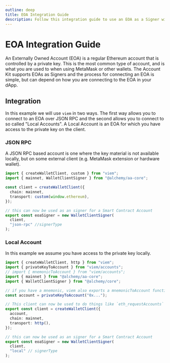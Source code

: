 ```yaml
---
outline: deep
title: EOA Integration Guide
description: Follow this integration guide to use an EOA as a Signer with Account Kit, a vertically integrated stack for building apps that support ERC-4337 and ERC-6900.
---
```


# EOA Integration Guide

An Externally Owned Account (EOA) is a regular Ethereum account that is controlled by a private key. This is the most common type of account, and is what you are used to when using MetaMask or other wallets. The Account Kit supports EOAs as Signers and the process for connecting an EOA is simple, but can depend on how you are connecting to the EOA in your dApp.

## Integration

In this example we will use `viem` in two ways. The first way allows you to connect to an EOA over JSON RPC and the second allows you to connect to so called "Local Accounts". A Local Account is an EOA for which you have access to the private key on the client.

### JSON RPC

A JSON RPC based account is one where the key material is not available locally, but on some external client (e.g. MetaMask extension or hardware wallet).

```ts
import { createWalletClient, custom } from "viem";
import { mainnet, WalletClientSigner } from "@alchemy/aa-core";

const client = createWalletClient({
  chain: mainnet,
  transport: custom(window.ethereum),
});

// this can now be used as an signer for a Smart Contract Account
export const eoaSigner = new WalletClientSigner(
  client,
  "json-rpc" //signerType
);
```

### Local Account

In this example we assume you have access to the private key locally.

```ts
import { createWalletClient, http } from "viem";
import { privateKeyToAccount } from "viem/accounts";
// import { mnemonicToAccount } from "viem/accounts";
import { mainnet } from "@alchemy/aa-core";
import { WalletClientSigner } from "@alchemy/core";

// if you have a mnemonic, viem also exports a mnemonicToAccount function (see above import)
const account = privateKeyToAccount("0x...");

// This client can now be used to do things like `eth_requestAccounts`
export const client = createWalletClient({
  account,
  chain: mainnet,
  transport: http(),
});

// this can now be used as an signer for a Smart Contract Account
export const eoaSigner = new WalletClientSigner(
  client,
  "local" // signerType
);
```
